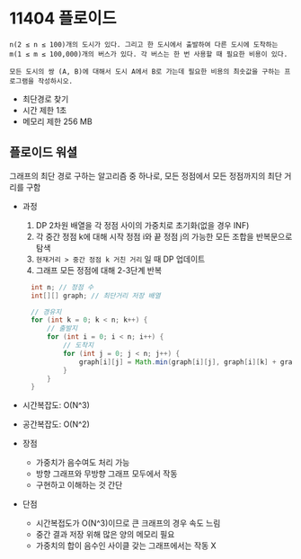 # 11404 플로이드

```
n(2 ≤ n ≤ 100)개의 도시가 있다. 그리고 한 도시에서 출발하여 다른 도시에 도착하는 m(1 ≤ m ≤ 100,000)개의 버스가 있다. 각 버스는 한 번 사용할 때 필요한 비용이 있다.

모든 도시의 쌍 (A, B)에 대해서 도시 A에서 B로 가는데 필요한 비용의 최솟값을 구하는 프로그램을 작성하시오.
```

- 최단경로 찾기
- 시간 제한 1초
- 메모리 제한 256 MB

## 플로이드 워셜

그래프의 최단 경로 구하는 알고리즘 중 하나로, 모든 정점에서 모든 정점까지의 최단 거리를 구함

- 과정

  1. DP 2차원 배열을 각 정점 사이의 가중치로 초기화(없을 경우 INF)
  2. 각 중간 정점 k에 대해 시작 정점 i와 끝 정점 j의 가능한 모든 조합을 반복문으로 탐색
  3. `현재거리 > 중간 정점 k 거친 거리` 일 때 DP 업데이트
  4. 그래프 모든 정점에 대해 2-3단계 반복

  ```java
    int n; // 정점 수
    int[][] graph; // 최단거리 저장 배열

    // 경유지
    for (int k = 0; k < n; k++) {
        // 출발지
        for (int i = 0; i < n; i++) {
            // 도착지
            for (int j = 0; j < n; j++) {
                graph[i][j] = Math.min(graph[i][j], graph[i][k] + graph[k][j]);
            }
        }
    }
  ```

- 시간복잡도: O(N^3)
- 공간복잡도: O(N^2)
- 장점
  - 가중치가 음수여도 처리 가능
  - 방향 그래프와 무방향 그래프 모두에서 작동
  - 구현하고 이해하는 것 간단
- 단점
  - 시간복접도가 O(N^3)이므로 큰 크래프의 경우 속도 느림
  - 중간 결과 저장 위해 많은 양의 메모리 필요
  - 가중치의 합이 음수인 사이클 갖는 그래프에서는 작동 X
